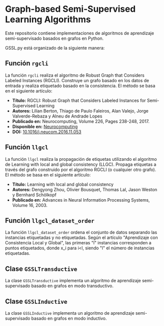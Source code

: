 # Graph-based Semi-Supervised Learning Algorithms

Este repositorio contiene implementaciones de algoritmos de aprendizaje semi-supervisado basados en grafos en Python.

GSSL.py está organizado de la siguiente manera:

## Función `rgcli`

La función `rgcli` realiza el algoritmo de Robust Graph that Considers Labeled Instances (RGCLI). 
Construye un grafo basado en los datos de entrada y realiza etiquetado basado en la consistencia. 
El método se basa en el siguiente artículo:

- **Título:** RGCLI: Robust Graph that Considers Labeled Instances for Semi-Supervised Learning
- **Autores:** Lilian Berton, Thiago de Paulo Faleiros, Alan Valejo, Jorge Valverde-Rebaza y Alneu de Andrade Lopes
- **Publicado en:** Neurocomputing, Volume 226, Pages 238-248, 2017.
- **Disponible en:**  [Neurocomputing](https://www.sciencedirect.com/science/article/pii/S0925231216314680)
- **DOI:** [10.1016/j.neucom.2016.11.053](https://doi.org/10.1016/j.neucom.2016.11.053)

## Función `llgcl`

La función `llgcl` realiza la propagación de etiquetas utilizando el algoritmo de Learning with local and global consistency (LLGC). 
Propaga etiquetas a través del grafo construido por el algoritmo RGCLI (o cualquier otro grafo). 
El método se basa en el siguiente artículo:

- **Título:** Learning with local and global consistency
- **Autores:** Dengyong Zhou, Olivier Bousquet, Thomas Lal, Jason Weston y Bernhard Schölkopf
- **Publicado en:** Advances in Neural Information Processing Systems, Volume 16, 2003.

## Función `llgcl_dataset_order`

La función `llgcl_dataset_order` ordena el conjunto de datos separando las instancias etiquetadas y no etiquetadas. 
Según el artículo "Aprendizaje con Consistencia Local y Global", las primeras "l" instancias corresponden a puntos 
etiquetados, donde x_i para i<l, siendo "l" el número de instancias etiquetadas.

## Clase `GSSLTransductive`

La clase `GSSLTransductive` implementa un algoritmo de aprendizaje semi-supervisado basado en grafos en modo transductivo.

## Clase `GSSLInductive`

La clase `GSSLInductive` implementa un algoritmo de aprendizaje semi-supervisado basado en grafos en modo inductivo.


